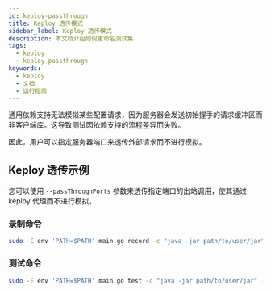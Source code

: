 ```yaml
---
id: keploy-passthrough
title: Keploy 透传模式
sidebar_label: Keploy 透传模式
description: 本文档介绍如何重命名测试集
tags:
  - keploy
  - keploy passthrough
keywords:
  - keploy
  - 文档
  - 运行指南
---
```


通用依赖支持无法模拟某些配置请求，因为服务器会发送初始握手的请求缓冲区而非客户端库。这导致测试因依赖支持的流程差异而失败。

因此，用户可以指定服务器端口来透传外部请求而不进行模拟。

## Keploy 透传示例

您可以使用 `--passThroughPorts` 参数来透传指定端口的出站调用，使其通过 keploy 代理而不进行模拟。

### 录制命令

```zsh
sudo -E env 'PATH=$PATH' main.go record -c "java -jar path/to/user/jar" --passThroughPorts 5672,5432
```

### 测试命令

```zsh
sudo -E env 'PATH=$PATH' main.go test -c "java -jar path/to/user/jar" --delay 25  --passThroughPorts 5672,5432
```